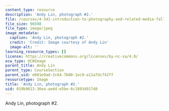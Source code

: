 ```yaml
---
content_type: resource
description: 'Andy Lin, photograph #2.'
file: /courses/4-341-introduction-to-photography-and-related-media-fall-2007/019b961336eaaedde5be6c1893d917d8_lin2.jpg
file_size: 96598
file_type: image/jpeg
image_metadata:
  caption: 'Andy Lin, photograph #2.'
  credit: 'Credit: Image courtesy of Andy Lin'
  image-alt: ''
learning_resource_types: []
license: https://creativecommons.org/licenses/by-nc-sa/4.0/
ocw_type: OCWImage
parent_title: Andy Lin
parent_type: CourseSection
parent_uid: e081e9ad-2c64-7b00-1ec9-a11a7dc742ff
resourcetype: Image
title: 'Andy Lin, photograph #2.'
uid: 019b9613-36ea-aedd-e5be-6c1893d917d8
---
```

Andy Lin, photograph #2.